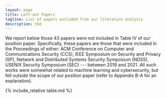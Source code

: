 ```yaml
---
layout: page
title: Left-out Papers 
tagline: List of papers excluded from our literature analysis
description: tbd
---
```


We report below those 43 papers were not included in Table IV of our position paper. Specifically, these papers are those that were included in the Proceedings of either: ACM Conference on Computer and Communications Security (CCS), IEEE Symposium on Security and Privacy (SP), Network and Distributed Systems Security Symposium (NDSS), USENIX Security Symposium (SEC) --- between 2019 and 2021. All such works were somewhat related to machine learning and cybersecurity, but fell outside the scope of our position paper (refer to Appendix B-A for an explanation).



{% include_relative table.md %}

